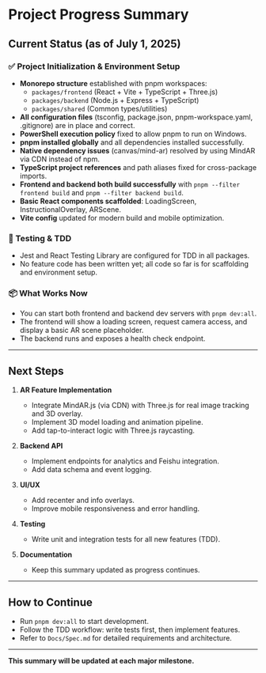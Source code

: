 # Project Progress Summary

## Current Status (as of July 1, 2025)

### ✅ Project Initialization & Environment Setup
- **Monorepo structure** established with pnpm workspaces:
  - `packages/frontend` (React + Vite + TypeScript + Three.js)
  - `packages/backend` (Node.js + Express + TypeScript)
  - `packages/shared` (Common types/utilities)
- **All configuration files** (tsconfig, package.json, pnpm-workspace.yaml, .gitignore) are in place and correct.
- **PowerShell execution policy** fixed to allow pnpm to run on Windows.
- **pnpm installed globally** and all dependencies installed successfully.
- **Native dependency issues** (canvas/mind-ar) resolved by using MindAR via CDN instead of npm.
- **TypeScript project references** and path aliases fixed for cross-package imports.
- **Frontend and backend both build successfully** with `pnpm --filter frontend build` and `pnpm --filter backend build`.
- **Basic React components scaffolded**: LoadingScreen, InstructionalOverlay, ARScene.
- **Vite config** updated for modern build and mobile optimization.

### 🧪 Testing & TDD
- Jest and React Testing Library are configured for TDD in all packages.
- No feature code has been written yet; all code so far is for scaffolding and environment setup.

### 📦 What Works Now
- You can start both frontend and backend dev servers with `pnpm dev:all`.
- The frontend will show a loading screen, request camera access, and display a basic AR scene placeholder.
- The backend runs and exposes a health check endpoint.

---

## Next Steps

1. **AR Feature Implementation**
   - Integrate MindAR.js (via CDN) with Three.js for real image tracking and 3D overlay.
   - Implement 3D model loading and animation pipeline.
   - Add tap-to-interact logic with Three.js raycasting.

2. **Backend API**
   - Implement endpoints for analytics and Feishu integration.
   - Add data schema and event logging.

3. **UI/UX**
   - Add recenter and info overlays.
   - Improve mobile responsiveness and error handling.

4. **Testing**
   - Write unit and integration tests for all new features (TDD).

5. **Documentation**
   - Keep this summary updated as progress continues.

---

## How to Continue
- Run `pnpm dev:all` to start development.
- Follow the TDD workflow: write tests first, then implement features.
- Refer to `Docs/Spec.md` for detailed requirements and architecture.

---

**This summary will be updated at each major milestone.** 